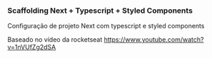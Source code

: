 ### Scaffolding Next + Typescript + Styled Components

Configuração de projeto Next com typescript e styled components

Baseado no vídeo da rocketseat https://www.youtube.com/watch?v=1nVUfZg2dSA
